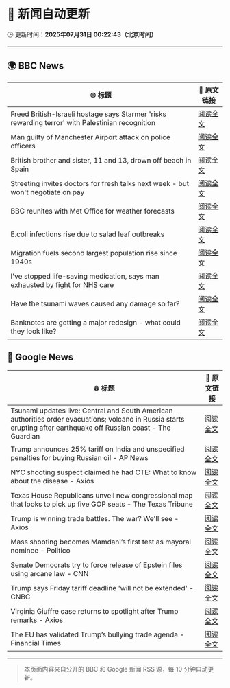 # 🧠 新闻自动更新

🕒 更新时间：**2025年07月31日 00:22:43（北京时间）**

---

## 🌍 BBC News

| 🌐 标题 | 🔗 原文链接 |
|--------|-------------|
| Freed British-Israeli hostage says Starmer 'risks rewarding terror' with Palestinian recognition | [阅读全文](https://www.bbc.com/news/articles/c336e2ren2no?at_medium=RSS&at_campaign=rss) |
| Man guilty of Manchester Airport attack on police officers | [阅读全文](https://www.bbc.com/news/articles/c5y9y37eyddo?at_medium=RSS&at_campaign=rss) |
| British brother and sister, 11 and 13, drown off beach in Spain | [阅读全文](https://www.bbc.com/news/articles/czjm7gv13g2o?at_medium=RSS&at_campaign=rss) |
| Streeting invites doctors for fresh talks next week - but won't negotiate on pay | [阅读全文](https://www.bbc.com/news/articles/cdrkdp3xy17o?at_medium=RSS&at_campaign=rss) |
| BBC reunites with Met Office for weather forecasts | [阅读全文](https://www.bbc.com/news/articles/crm4z8mple3o?at_medium=RSS&at_campaign=rss) |
| E.coli infections rise due to salad leaf outbreaks | [阅读全文](https://www.bbc.com/news/articles/cn72m1e3ylko?at_medium=RSS&at_campaign=rss) |
| Migration fuels second largest population rise since 1940s | [阅读全文](https://www.bbc.com/news/articles/c207nzgrz3vo?at_medium=RSS&at_campaign=rss) |
| I've stopped life-saving medication, says man exhausted by fight for NHS care | [阅读全文](https://www.bbc.com/news/articles/c209pgq7rdro?at_medium=RSS&at_campaign=rss) |
| Have the tsunami waves caused any damage so far? | [阅读全文](https://www.bbc.com/news/articles/c4gzmkjjj03o?at_medium=RSS&at_campaign=rss) |
| Banknotes are getting a major redesign - what could they look like? | [阅读全文](https://www.bbc.com/news/articles/ckgy7j02xzro?at_medium=RSS&at_campaign=rss) |

## 📰 Google News

| 🌐 标题 | 🔗 原文链接 |
|--------|-------------|
| Tsunami updates live: Central and South American authorities order evacuations; volcano in Russia starts erupting after earthquake off Russian coast - The Guardian | [阅读全文](https://news.google.com/rss/articles/CBMi0gFBVV95cUxOS1NESnJDRENFdmVnUUl5d29BNElmYnNQc0hhMi03Wmh1ZFpydi1UbFJ6NXNwQVA1WTRVV1Ewc1YwQWtXcXgyY1RER1BSMi1EWTJxb0ktTlFpVnFNMGR1a29QUHk4Y3FjR0ExNzVQbDRGZzl5SnpHNHhMelFSYVZDRU40TmpQZVJIdkcyd2dZLUhGZUtiNDlYaVdhMmJfZ0pqcG5Zc0dBU2h2d1JIUVVuREk3N3BxU096X21QYWdFSGtfcGRkejNLWWtZUkpYZ1pabHc?oc=5) |
| Trump announces 25% tariff on India and unspecified penalties for buying Russian oil - AP News | [阅读全文](https://news.google.com/rss/articles/CBMijwFBVV95cUxQcWM1SUg0OTlvNHg5T0UxeWxiZXNCaHRfdDZtQ1JnY3diMjZQY3QwQ2JmT2ZLb1NtVnFodmhqWmZrQmczVTVuTEdDMi1KOE9ZNy1MTFY0TEtlTHFTTkJxTFNXTlJpc0h5dDZQVDY5V3c2NVAweE1DUGdpR3pHVjQwbWp6Mk0xNHdLb3NkbmJPOA?oc=5) |
| NYC shooting suspect claimed he had CTE: What to know about the disease - Axios | [阅读全文](https://news.google.com/rss/articles/CBMiggFBVV95cUxPX1ZIYTFEdXpsNi0wc2F2YWh5SE5mT1NlZlRuRG85YTdHWVZMZjdYdGZ4TjAtOEpzaEpjSjNrNjlFMW1BTFE5bEJuZTlEd2M0Njl6S3U0dUN5MkNiazdQWUJzZ3VGaFdvdkRsak9KRDE4dm1XNWpkcVg3bG5hanJXTEpB?oc=5) |
| Texas House Republicans unveil new congressional map that looks to pick up five GOP seats - The Texas Tribune | [阅读全文](https://news.google.com/rss/articles/CBMingFBVV95cUxPek9tU1A4LUNuZThXcGVqYjVYMkxReDFub3J6a0V1STRkRTQzUUZoRGZna0lnSlBSdm1uMkFLdEJWV1VmMTBUTWpIVjhJb29kLUhibThFVWk4Ukt2TWtvZnc0S2xhSjB5NjBnSFlONVV6eGZpTElGSVFwUWd2TjhrOXE5OWw3dVg5NEo0c1NuYlAyazY3VWhHQm82MVNSQQ?oc=5) |
| Trump is winning trade battles. The war? We'll see - Axios | [阅读全文](https://news.google.com/rss/articles/CBMiXEFVX3lxTE85eEpPSWRWWEdscHdXWFJtWTBFelhuRjAyeVNFZmt5eE5tOVA1bnZheVJoYmE4RjVkYVpZeGd6TkJwaUZyVnJjYjBaTlpLdEUzTmpNMWxnUXlacTBs?oc=5) |
| Mass shooting becomes Mamdani’s first test as mayoral nominee - Politico | [阅读全文](https://news.google.com/rss/articles/CBMirwFBVV95cUxNRjVYMC1ZbVlCMGRDZ2RqX0lyYk5GSzdxX0FuTndpemFubmFiSTE3dGtURjQxNkF0SDJycU12ZWp3akdrUlNWcFJwamZoYmxrTUZsVmF0eVZvT1Bud2hLaUZubjFYb2oxdVpPeTh4LXZuWWlRTHVneUJQck9EYV9vWU5HdlpWMGZfTWhXVGc1N0RpTm0zdXZDZlE0aURhMHNDN0JmWU43UTlQN052Qkww?oc=5) |
| Senate Democrats try to force release of Epstein files using arcane law - CNN | [阅读全文](https://news.google.com/rss/articles/CBMiiAFBVV95cUxPbUxwaF9QeUFxSUdrandDbXRkbTdndzJ5Wmh2bGhpYnQwMDJrcDZrLUNCVzg1QWZ3RFJIVGVsWXpoY2p2MUw3dzNvVkRGQ2tpM1hDUmNJdWtURlZhbzNvMGItdXpzQkF6Wlo2d0pMZ3YtZllMQmkxbnUyUzdDc0FoOXlYMGR4Z3FZ0gGOAUFVX3lxTE1Vb3RTTEVHR0x0Nm9qZ2dzY1NZdlkxbFFSNmFMa0VaWTZQZkRfWUpCOG1iczZFODZoS0tmVm5BZnczcW5lc3NQMUlYRnkwNzNJSllncTNBSTRvRl9wemtfaUxvV3dwaDdJOVJYVHRzSGxoaDRzUnM0SHdCWUp2T2VnbGZPRk1Cbk5jR2hTeHc?oc=5) |
| Trump says Friday tariff deadline 'will not be extended' - CNBC | [阅读全文](https://news.google.com/rss/articles/CBMie0FVX3lxTE5WN2JPSXdkYTdwZDRwVFZncUZJNFNLNFZnbUN4bmlORGxVb3RmMkwzSE8yTEVkeGl6SkhJcUt5TFVUcndfZFBQTFplemdSWGt2VmRJSVg1R3huQmNRMDJONWdyZzZnSTJCZEtZWXNQcEhDQndXSDVzTVVJb9IBgAFBVV95cUxPYXZfQU43VC0tZk5KQlhCYm9BaTNWOTgzcjJCX2NraTFwQm4tS3BjMy1YY3NVSEdyWE9WRUlROFBYQmhRUlBIcTFBSDl1cjVQZ1dMN29iUzNtYUM5azlTVWRkR0lzdUUxN2lIVloyakJnMzZCTVJOR2hFSkVxX2kxNQ?oc=5) |
| Virginia Giuffre case returns to spotlight after Trump remarks - Axios | [阅读全文](https://news.google.com/rss/articles/CBMie0FVX3lxTE1LclRVdUtvclU3M2pyb29nTUY4UDFLQi12NFBDdkVReHoyUGtUTHpWR2VHcEw2MHp0Zm1TUS1QUVNvcnNLdjA2VHJEczlVQmZCZFhPb3hORDU1Nnc2MXYzVmR0QWZ1VzdIaHJLNUF5cmQwS3M2YmNtWTJGQQ?oc=5) |
| The EU has validated Trump’s bullying trade agenda - Financial Times | [阅读全文](https://news.google.com/rss/articles/CBMicEFVX3lxTE13MHd5d1hSMVZDbU56aWV1XzlCa1ZfVEpPNEV5UGlTblFnV29FLURCN3VLZkUza1JoTmE2TUgwY29PTE9fVmxnWVp1NnkxUVJCQTJxZnkzaFVlVkltTTJrOVhRcFlaQTZvc2JKZk5wY3A?oc=5) |

---
> 本页面内容来自公开的 BBC 和 Google 新闻 RSS 源，每 10 分钟自动更新。